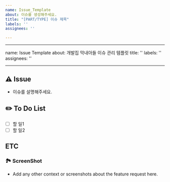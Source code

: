 ```yaml
---
name: Issue_Template
about: 이슈를 생성해주세요.
title: "[PART/TYPE] 이슈 제목"
labels: ''
assignees: ''

---
```


---
name: Issue Template
about: 개발집 막내아들 이슈 관리 템플릿
title: ''
labels: ''
assignees: ''

---


## ⚠️ Issue
- 이슈를 설명해주세요.


## ✏️ To Do List
- [ ] 할 일1
- [ ] 할 일2

## ETC


### 🏞 ScreenShot
- Add any other context or screenshots about the feature request here.
